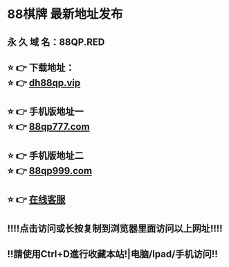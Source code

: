 # 88棋牌 最新地址发布 
## 永 久 域 名：88QP.RED
## ⭐️ 👉 下载地址：<br>⭐️ 👉 <a href="http://dh88qp.vip/">dh88qp.vip</a>
## ⭐️ 👉 手机版地址一<br>⭐️ 👉 <a href="http://www.88qp777.com">88qp777.com</a>
## ⭐️ 👉 手机版地址二<br>⭐️ 👉 <a href="http://www.88qp999.com">88qp999.com</a>
## ⭐️ 👉  <a href="http://www.88qpkf.com">在线客服</a>
## ‼️‼️点击访问或长按复制到浏览器里面访问以上网址‼️‼️
## ‼️請使用Ctrl+D進行收藏本站!|电脑/Ipad/手机访问‼️
